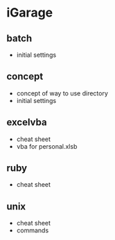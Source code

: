 # iGarage

## batch

- initial settings

## concept

- concept of way to use directory
- initial settings

## excelvba

- cheat sheet
- vba for personal.xlsb

## ruby

- cheat sheet

## unix

- cheat sheet
- commands